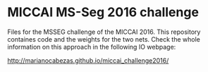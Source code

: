 # MICCAI MS-Seg 2016 challenge

Files for the MSSEG challenge of the MICCAI 2016. This repository containes code and the weights for the two nets. Check the whole information on this approach in the following IO webpage: 

http://marianocabezas.github.io/miccai_challenge2016/
